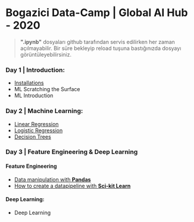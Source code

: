 # Bogazici Data-Camp | Global AI Hub - 2020

> **".ipynb"** dosyaları github tarafından servis edilirken her zaman açılmayabilir. Bir süre bekleyip reload tuşuna bastığınızda dosyayı görüntüleyebilirsiniz.
### Day 1 | Introduction:

- [Installations](installations.md)
- ML Scratching the Surface
- ML Introduction

### Day 2 | Machine Learning:

- [Linear Regression](https://github.com/cobanov/bogazici-datacamp/blob/main/codes/ML/linear_regression.ipynb)
- [Logistic Regression](https://github.com/cobanov/bogazici-datacamp/blob/main/codes/ML/logistic_regression.ipynb)
- [Decision Trees](https://github.com/cobanov/bogazici-datacamp/blob/main/codes/ML/decision_trees.ipynb)

### Day 3 | Feature Engineering & Deep Learning

#### Feature Engineering
- [Data manipulation with **Pandas**](https://github.com/cobanov/bogazici-datacamp/blob/main/codes/Preprocessing/preprocessing.ipynb)
- [How to create a datapipeline with **Sci-kit Learn**](https://github.com/cobanov/bogazici-datacamp/blob/main/codes/Pipeline/scikit-pipeline.ipynb)

#### Deep Learning:
- Deep Learning





